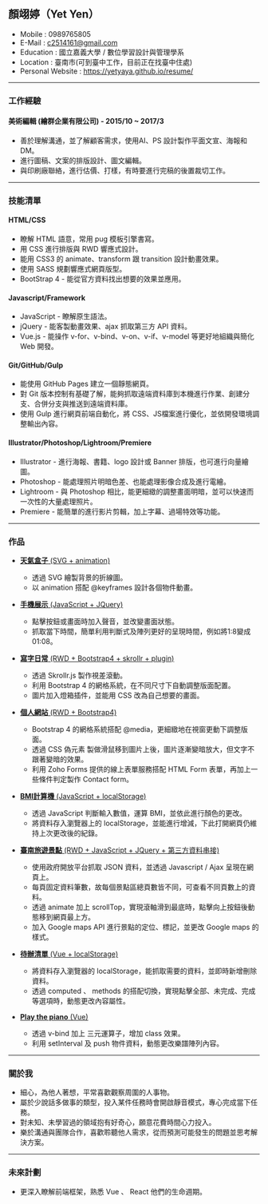 ## 顏翊婷（Yet Yen）

- Mobile : 0989765805
- E-Mail : c2514161@gmail.com
- Education : 國立嘉義大學 / 數位學習設計與管理學系
- Location : 臺南市(可到臺中工作，目前正在找臺中住處)
- Personal Website : <a href="https://yetyaya.github.io/resume/" target="_blank"> https://yetyaya.github.io/resume/</a>

<hr>

### 工作經驗

#### 美術編輯 (繪群企業有限公司) - 2015/10 ~ 2017/3

* 善於理解溝通，並了解顧客需求，使用AI、PS 設計製作平面文宣、海報和DM。
* 進行圖稿、文案的排版設計、圖文編輯。
* 與印刷廠聯絡，進行估價、打樣，有時要進行完稿的後置裁切工作。

<hr>

### 技能清單

#### HTML/CSS

* 瞭解 HTML 語意，常用 pug 模板引擎書寫。
* 用 CSS 進行排版與 RWD 響應式設計。
* 能用 CSS3 的 animate、transform 跟 transition 設計動畫效果。
* 使用 SASS 規劃響應式網頁版型。
* BootStrap 4 - 能從官方資料找出想要的效果並應用。
 
#### Javascript/Framework

* JavaScript - 瞭解原生語法。
* jQuery - 能客製動畫效果、ajax 抓取第三方 API 資料。
* Vue.js - 能操作 v-for、v-bind、v-on、v-if、v-model 等更好地組織與簡化 Web 開發。

#### Git/GitHub/Gulp

* 能使用 GitHub Pages 建立一個靜態網頁。
* 對 Git 版本控制有基礎了解，能夠抓取遠端資料庫到本機進行作業、創建分支、合併分支與推送到遠端資料庫。
* 使用 Gulp 進行網頁前端自動化，將 CSS、JS檔案進行優化，並依開發環境調整輸出內容。

#### Illustrator/Photoshop/Lightroom/Premiere
* Illustrator - 進行海報、書籍、logo 設計或 Banner 排版，也可進行向量繪圖。
* Photoshop - 能處理照片明暗色差、也能處理影像合成及進行電繪。
* Lightroom - 與 Photoshop 相比，能更細緻的調整畫面明暗，並可以快速而一次性的大量處理照片。
* Premiere - 能簡單的進行影片剪輯，加上字幕、過場特效等功能。

<hr>

### 作品

* <a href="https://yetyaya.github.io/weatherbox/" target="_blank"><B>天氣盒子</B> (SVG + animation)</a> <BR>
  - 透過 SVG 繪製背景的折線圖。
  - 以 animation 搭配 @keyframes 設計各個物件動畫。
  
* <a href="https://yetyaya.github.io/iphonedemo/" target="_blank"><B>手機展示</B> (JavaScript + JQuery)</a> <BR>
  - 點擊按鈕或畫面時加入聲音，並改變畫面狀態。
  - 抓取當下時間，簡單利用判斷式及陣列更好的呈現時間，例如將1:8變成01:08。
  
* <a href="https://yetyaya.github.io/writedaily/" target="_blank"><B>寫字日常</B> (RWD + Bootstrap4 + skrollr + plugin)</a> <BR>
  - 透過 Skrollr.js 製作視差滾動。
  - 利用 Bootstrap 4 的網格系統，在不同尺寸下自動調整版面配置。
  - 圖片加入燈箱插件，並能用 CSS 改為自己想要的畫面。
  
* <a href="https://yetyaya.github.io/resume/" target="_blank"><B>個人網站</B> (RWD + Bootstrap4)</a> <BR>
  - Bootstrap 4 的網格系統搭配 @media，更細緻地在視窗更動下調整版面。
  - 透過 CSS 偽元素 製做滑鼠移到圖片上後，圖片逐漸變暗放大，但文字不跟著變暗的效果。
  - 利用 Zoho Forms 提供的線上表單服務搭配 HTML Form 表單，再加上一些條件判定製作 Contact form。
  
* <a href="https://yetyaya.github.io/BMIcalculator/" target="_blank"><B>BMI計算機</B> (JavaScript + localStorage)</a> <BR>
  - 透過 JavaScript 判斷輸入數值，運算 BMI，並依此進行顏色的更改。
  - 將資料存入瀏覽器上的 localStorage，並能進行增減，下此打開網頁仍維持上次更改後的紀錄。
  
* <a href="https://yetyaya.github.io/tainantourist/" target="_blank"><B>臺南旅遊景點</B> (RWD + JavaScript + JQuery + 第三方資料串接)</a> <BR>
  - 使用政府開放平台抓取 JSON 資料，並透過 Javascript / Ajax 呈現在網頁上。
  - 每頁固定資料筆數，故每個景點區總頁數皆不同，可查看不同頁數上的資料。
  - 透過 animate 加上 scrollTop，實現滾軸滑到最底時，點擊向上按鈕後動態移到網頁最上方。
  - 加入 Google maps API 進行景點的定位、標記，並更改 Google maps 的樣式。
  
* <a href="https://yetyaya.github.io/todolist/" target="_blank"><B>待辦清單</B> (Vue + localStorage)</a> <BR>
  - 將資料存入瀏覽器的 localStorage，能抓取需要的資料，並即時新增刪除資料。
  - 透過 computed 、 methods 的搭配切換，實現點擊全部、未完成、完成等選項時，動態更改內容屬性。
  
* <a href="https://yetyaya.github.io/playthepiano/" target="_blank"><B>Play the piano</B> (Vue)</a> <BR>
  - 透過 v-bind 加上 三元運算子，增加 class 效果。
  - 利用 setInterval 及 push 物件資料，動態更改樂譜陣列內容。

<hr>

### 關於我

* 細心，為他人著想，平常喜歡觀察周圍的人事物。
* 屬於少說話多做事的類型，投入某件任務時會開啟靜音模式，專心完成當下任務。
* 對未知、未學習過的領域抱有好奇心，願意花費時間心力投入。
* 樂於溝通與團隊合作，喜歡聆聽他人需求，從而預測可能發生的問題並思考解決方案。

<hr>

### 未來計劃
* 更深入瞭解前端框架，熟悉 Vue 、 React 他們的生命週期。

